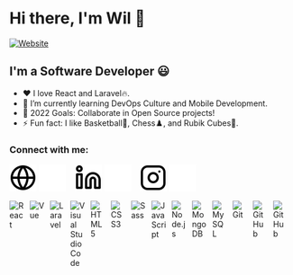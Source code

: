 # Hi there, I'm Wil 👋 

[![Website](https://img.shields.io/website?label=wilfredopaiz.com&style=for-the-badge&url=https%3A%2F%2Fwilfredopaiz.com)](https://wilfredopaiz.com)

## I'm a Software Developer 😃

- ❤️ I love React and Laravel🔥.
- 🌱 I’m currently learning DevOps Culture and Mobile Development.
- 🥅 2022 Goals: Collaborate in Open Source projects!
- ⚡ Fun fact: I like Basketball🏀, Chess♟️, and Rubik Cubes🧩.

### Connect with me:

[![website](./img/globe-light.svg)](https://wilfredopaiz.com#gh-light-mode-only)
[![website](./img/globe-dark.svg)](https://wilfredopaiz.com#gh-dark-mode-only)
&nbsp;&nbsp;
[![website](./img/linkedin-light.svg)](https://www.linkedin.com/in/wilfredo-paiz/#gh-light-mode-only)
[![website](./img/linkedin-dark.svg)](https://www.linkedin.com/in/wilfredo-paiz/#gh-dark-mode-only)
&nbsp;&nbsp;
[![website](./img/instagram-light.svg)](https://www.instagram.com/will_paiz/#gh-light-mode-only)
[![website](./img/instagram-dark.svg)](https://www.instagram.com/will_paiz/#gh-dark-mode-only)

[<img align="left" alt="React" width="26px" src="https://cdn.jsdelivr.net/gh/devicons/devicon/icons/react/react-original.svg" style="padding-right:10px;" />][website]
[<img align="left" alt="Vue" width="26px" src="https://cdn.jsdelivr.net/gh/devicons/devicon/icons/vuejs/vuejs-original.svg" style="padding-right:10px;" />][website]
[<img align="left" alt="Laravel" width="26px" src="https://cdn.jsdelivr.net/gh/devicons/devicon/icons/laravel/laravel-plain.svg" style="padding-right:10px;" />][website]
[<img align="left" alt="Visual Studio Code" width="26px" src="https://cdn.jsdelivr.net/gh/devicons/devicon/icons/vscode/vscode-original.svg" style="padding-right:10px;" />][website]
[<img align="left" alt="HTML5" width="26px" src="https://cdn.jsdelivr.net/gh/devicons/devicon/icons/html5/html5-original.svg" style="padding-right:10px;" />][website]
[<img align="left" alt="CSS3" width="26px" src="https://cdn.jsdelivr.net/gh/devicons/devicon/icons/css3/css3-original.svg" style="padding-right:10px;" />][website]
[<img align="left" alt="Sass" width="26px" src="https://cdn.jsdelivr.net/gh/devicons/devicon/icons/sass/sass-original.svg" style="padding-right:10px;" />][website]
[<img align="left" alt="JavaScript" width="26px" src="https://cdn.jsdelivr.net/gh/devicons/devicon/icons/javascript/javascript-original.svg" style="padding-right:10px;" />][website]
[<img align="left" alt="Node.js" width="26px" src="https://cdn.jsdelivr.net/gh/devicons/devicon/icons/nodejs/nodejs-original.svg" style="padding-right:10px;" />][website]
[<img align="left" alt="MongoDB" width="26px" src="https://cdn.jsdelivr.net/gh/devicons/devicon/icons/mongodb/mongodb-original.svg" style="padding-right:10px;" />][website]
[<img align="left" alt="MySQL" width="26px" src="https://cdn.jsdelivr.net/gh/devicons/devicon/icons/mysql/mysql-original.svg" style="padding-right:10px;" />][website]
[<img align="left" alt="Git" width="26px" src="https://cdn.jsdelivr.net/gh/devicons/devicon/icons/git/git-original.svg" style="padding-right:10px;" />][website]
[<img align="left" alt="GitHub" width="26px" src="https://user-images.githubusercontent.com/3369400/139447912-e0f43f33-6d9f-45f8-be46-2df5bbc91289.png" style="padding-right:10px;" />](https://github.com/wpayze#gh-dark-mode-only)
[<img align="left" alt="GitHub" width="26px" src="https://user-images.githubusercontent.com/3369400/139448065-39a229ba-4b06-434b-bc67-616e2ed80c8f.png" style="padding-right:10px;" />](https://github.com/wpayze#gh-light-mode-only)

[website]: https://wilfredopaiz.com


